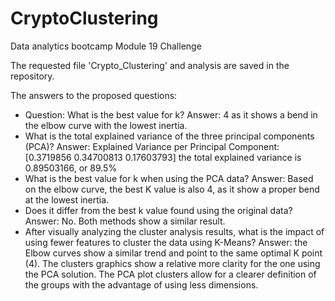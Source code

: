 # CryptoClustering
Data analytics bootcamp Module 19 Challenge

The requested file 'Crypto_Clustering' and analysis are saved in the repository.

The answers to the proposed questions:
- Question: What is the best value for k?
    Answer: 4 as it shows a bend in the elbow curve with the lowest inertia.
- What is the total explained variance of the three principal components (PCA)?
    Answer: Explained Variance per Principal Component: [0.3719856  0.34700813 0.17603793]
    the total explained variance is 0.89503166, or 89.5%
- What is the best value for k when using the PCA data?
    Answer: Based on the elbow curve, the best K value is also 4, as it show a proper bend at the lowest inertia.
- Does it differ from the best k value found using the original data?
    Answer: No. Both methods show a similar result.
- After visually analyzing the cluster analysis results, what is the impact of using fewer features to cluster the data using K-Means?
    Answer: the Elbow curves show a similar trend and point to the same optimal K point (4). The clusters graphics show a relative more clarity for the one using the PCA solution. The PCA plot clusters allow for a clearer definition of the groups with the advantage of using less dimensions.
